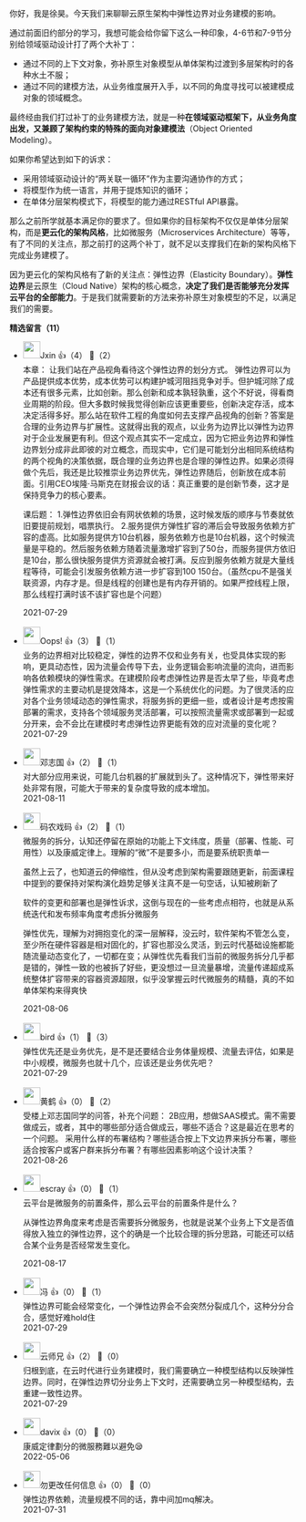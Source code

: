你好，我是徐昊。今天我们来聊聊云原生架构中弹性边界对业务建模的影响。

通过前面旧约部分的学习，我想可能会给你留下这么一种印象，4-6节和7-9节分别给领域驱动设计打了两个大补丁：

- 通过不同的上下文对象，弥补原生对象模型从单体架构过渡到多层架构时的各种水土不服；
- 通过不同的建模方法，从业务维度展开入手，以不同的角度寻找可以被建模成对象的领域概念。

最终经由我们打过补丁的业务建模方法，就是一种**在领域驱动框架下，从业务角度出发，又兼顾了架构约束的特殊的面向对象建模法**（Object Oriented Modeling）。

如果你希望达到如下的诉求：

- 采用领域驱动设计的“两关联一循环”作为主要沟通协作的方式；
- 将模型作为统一语言，并用于提炼知识的循环；
- 在单体分层架构模式下，将模型的能力通过RESTful API暴露。

那么之前所学就基本满足你的要求了。但如果你的目标架构不仅仅是单体分层架构，而是**更云化的架构风格**，比如微服务（Microservices Architecture）等等，有了不同的关注点，那之前打的这两个补丁，就不足以支撑我们在新的架构风格下完成业务建模了。

因为更云化的架构风格有了新的关注点：弹性边界（Elasticity Boundary）。**弹性边界**是云原生（Cloud Native）架构的核心概念，**决定了我们是否能够充分发挥云平台的全部能力**。于是我们就需要新的方法来弥补原生对象模型的不足，以满足我们的需要。
<div><strong>精选留言（11）</strong></div><ul>
<li><img src="https://static001.geekbang.org/account/avatar/00/13/17/27/ec30d30a.jpg" width="30px"><span>Jxin</span> 👍（4） 💬（2）<div>本章：
让我们站在产品视角看待这个弹性边界的划分方式。 弹性边界可以为产品提供成本优势，成本优势可以构建护城河阻挡竞争对手。但护城河除了成本还有很多元素，比如创新。那么创新和成本孰轻孰重，这个不好说，得看商业周期的阶段。但大多数时候我觉得创新应该更重要些，创新决定存活，成本决定活得多好。那么站在软件工程的角度如何去支撑产品视角的创新？答案是合理的业务边界与扩展性。这就得出我的观点，以业务为边界比以弹性为边界对于企业发展更有利。但这个观点其实不一定成立，因为它把业务边界和弹性边界划分成非此即彼的对立概念，而现实中，它们是可能划分出相同系统结构的两个视角的决策依据，既合理的业务边界也是合理的弹性边界。如果必须得做个先后，我还是比较推崇业务边界优先，弹性边界随后，创新放在成本前面。引用CEO埃隆·马斯克在财报会议的话：真正重要的是创新节奏，这才是保持竞争力的核心要素。

课后题：
1.弹性边界依旧会有网状依赖的场景，这时候发版的顺序与节奏就依旧要提前规划，唱票执行。
2.服务提供方弹性扩容的滞后会导致服务依赖方扩容的虚高。比如服务提供方10台机器，服务依赖方也是10台机器，这个时候流量是平稳的。然后服务依赖方随着流量激增扩容到了50台，而服务提供方依旧是10台，那么很快服务提供方资源就会被打满。反应到服务依赖方就是大量线程等待，可能会引发服务依赖方进一步扩容到100 150台。（虽然cpu不是强关联资源，内存才是。但是线程的创建也是有内存开销的。如果严控线程上限，那么线程打满时该不该扩容也是个问题）</div>2021-07-29</li><br/><li><img src="https://static001.geekbang.org/account/avatar/00/16/93/32/e11fcd33.jpg" width="30px"><span>Oops!</span> 👍（3） 💬（1）<div>业务的边界相对比较稳定，弹性的边界不仅和业务有关，也受具体实现的影响，更具动态性，因为流量会传导下去，业务逻辑会影响流量的流向，进而影响各依赖模块的弹性需求。在建模阶段考虑弹性边界是否太早了些，毕竟考虑弹性需求的主要动机是提效降本，这是一个系统优化的问题。为了很灵活的应对各个业务领域动态的弹性需求，将服务拆的更细一些，或者设计是考虑按需部署的需求，支持各个领域服务灵活部署，可以按照流量需求或部署到一起或分开来，会不会比在建模时考虑弹性边界更能有效的应对流量的变化呢？</div>2021-07-29</li><br/><li><img src="https://static001.geekbang.org/account/avatar/00/0f/ed/84/0b8e2d25.jpg" width="30px"><span>邓志国</span> 👍（2） 💬（1）<div>对大部分应用来说，可能几台机器的扩展就到头了。这种情况下，弹性带来好处非常有限，可能大于带来的复杂度导致的成本增加。</div>2021-08-11</li><br/><li><img src="https://static001.geekbang.org/account/avatar/00/18/86/ae/163ec4e5.jpg" width="30px"><span>码农戏码</span> 👍（2） 💬（1）<div>微服务的拆分，认知还停留在原始的功能上下文纬度，质量（部署、性能、可用性）以及康威定律上。理解的“微”不是要多小，而是要系统职责单一

虽然上云了，也知道云的伸缩性，但从没考虑到架构需要跟随更新，前面课程中提到的要保持对架构演化趋势足够关注真不是一句空话，认知被刷新了

软件的变更和部署也是弹性诉求，这倒与现在的一些考虑点相符，也就是从系统迭代和发布频率角度考虑拆分微服务

弹性优先，理解为对拥抱变化的深一层解释，没云时，软件架构不管怎么变，至少所在硬件容器是相对固化的，扩容也那没么灵活，到云时代基础设施都能随流量动态变化了，一切都在变；从弹性优先看我们当前的微服务拆分几乎都是错的，弹性一致的也被拆了好些，更没想过一旦流量暴增，流量传递超成系统整体扩容带来的容器资源超限，似乎没掌握云时代微服务的精髓，真的不如单体架构来得爽快</div>2021-08-06</li><br/><li><img src="https://static001.geekbang.org/account/avatar/00/10/9c/1c/9e19066e.jpg" width="30px"><span>bird</span> 👍（1） 💬（3）<div>弹性优先还是业务优先，是不是还要结合业务体量规模、流量去评估，如果是中小规模，微服务也就十几个，应该还是业务优先吧？</div>2021-07-29</li><br/><li><img src="https://static001.geekbang.org/account/avatar/00/0f/b4/15/47fe087a.jpg" width="30px"><span>黄鹤</span> 👍（0） 💬（2）<div>受楼上邓志国同学的问答，补充个问题：
2B应用，想做SAAS模式。需不需要做成云，或者，其中的哪些部分适合做成云，哪些不适合？这是最近在思考的一个问题。
采用什么样的布署结构？哪些适合按上下文边界来拆分布署，哪些适合按客户或客户群来拆分布署？有哪些因素影响这个设计决策？</div>2021-08-26</li><br/><li><img src="https://static001.geekbang.org/account/avatar/00/0f/92/6d/becd841a.jpg" width="30px"><span>escray</span> 👍（0） 💬（1）<div>云平台是微服务的前置条件，那么云平台的前置条件是什么？

从弹性边界角度来考虑是否需要拆分微服务，也就是说某个业务上下文是否值得放入独立的弹性边界，这个的确是一个比较合理的拆分思路，可能还可以结合某个业务是否经常发生变化。</div>2021-08-17</li><br/><li><img src="https://static001.geekbang.org/account/avatar/00/11/b9/81/1680ec3f.jpg" width="30px"><span>冯</span> 👍（0） 💬（1）<div>弹性边界可能会经常变化，一个弹性边界会不会突然分裂成几个，这种分分合合，感觉好难hold住</div>2021-07-29</li><br/><li><img src="https://static001.geekbang.org/account/avatar/00/12/66/11/f7408e3e.jpg" width="30px"><span>云师兄</span> 👍（2） 💬（0）<div>归根到底，在云时代进行业务建模时，我们需要确立一种模型结构以反映弹性边界。同时，在弹性边界切分业务上下文时，还需要确立另一种模型结构，去重建一致性边界。</div>2021-07-29</li><br/><li><img src="https://static001.geekbang.org/account/avatar/00/10/65/21/101a7075.jpg" width="30px"><span>davix</span> 👍（0） 💬（0）<div>康威定律劃分的微服務難以避免😪</div>2022-05-06</li><br/><li><img src="" width="30px"><span>勿更改任何信息</span> 👍（0） 💬（0）<div>弹性边界依赖，流量规模不同的话，靠中间加mq解决。</div>2021-07-31</li><br/>
</ul>